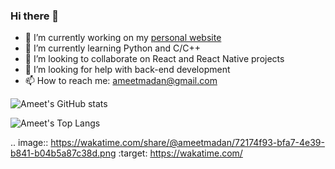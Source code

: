 ### Hi there 👋

<!--
**ameetmadan/ameetmadan** is a ✨ _special_ ✨ repository because its `README.md` (this file) appears on your GitHub profile.
-->

- 🔭 I’m currently working on my [personal website](www.ameet-madan.ch)
- 🌱 I’m currently learning Python and C/C++
- 👯 I’m looking to collaborate on React and React Native projects
- 🤔 I’m looking for help with back-end development
- 📫 How to reach me: ameetmadan@gmail.com

![Ameet's GitHub stats](https://github-readme-stats.vercel.app/api?username=ameetmadan)

![Ameet's Top Langs](https://github-readme-stats.vercel.app/api/top-langs/?username=ameetmadan)

.. image:: https://wakatime.com/share/@ameetmadan/72174f93-bfa7-4e39-b841-b04b5a87c38d.png
    :target: https://wakatime.com/
